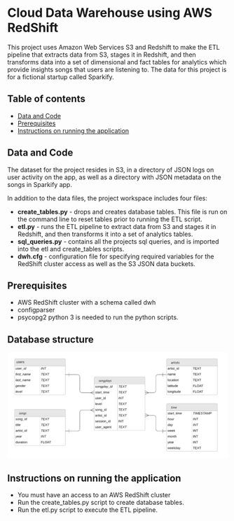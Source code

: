 # Cloud Data Warehouse using AWS RedShift
> 
This project uses Amazon Web Services S3 and Redshift to make the ETL pipeline that extracts data from S3, stages it in Redshift, and then transforms data into a set of dimensional and fact tables for analytics which provide insights songs that users are listening to. The data for this project is for a fictional startup called Sparkify. 

## Table of contents

* [Data and Code](#data-and-code)
* [Prerequisites](#prerequisites)
* [Instructions on running the application](#instructions-on-running-the-application)

## Data and Code
The dataset for the project resides in S3, in a directory of JSON logs on user activity on the app, as well as a directory with JSON metadata on the songs in Sparkify app.

In addition to the data files, the project workspace includes four files:
* **create_tables.py** - drops and creates database tables. This file is run on the command line to reset tables prior to running the ETL script.
* **etl.py** - runs the ETL pipeline to extract data from S3 and stages it in Redshift, and then transforms it into a set of analytics tables.
* **sql_queries.py** - contains all the projects sql queries, and is imported into the etl and create_tables scripts.
* **dwh.cfg** - configuration file for specifying required variables for the RedShift cluster access as well as the S3 JSON data buckets.

## Prerequisites
* AWS RedShift cluster with a schema called dwh
* configparser
* psycopg2
python 3 is needed to run the python scripts.

## Database structure
![ERD image](/songplays_erd.png)
## Instructions on running the application
* You must have an access to an AWS RedShift cluster
* Run the create_tables.py script to create database tables.
* Run the etl.py script to execute the ETL pipeline.
